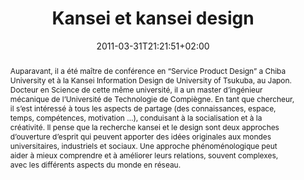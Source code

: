 ---
members: ["PLevy"]
slug: kansei-et-kansei-design
title: "Kansei et kansei design"
layout: single
searchFilter: Event
publitype: presentation
subsection: lecture
tags: ['ENSCI', 'kansei', 'design_kansei', 'ingénierie_kansei']
kansei: true
research: 
    -  kansei
institution:
    heig: 1
    logo: TUe
    short: 'TU/e'
    name: "Eindhoven University of Technology"
    web: "https://www.tue.nl/en/"
    colo: "#c72125"
chaire: false
date: 2011-03-31T21:21:51+02:00
reference: "Lévy, P. (2011). Kansei et kansei design, presented at l'École Nationale Supérieure de la Création Industrielle, Paris, France. March 31st, 2011."
abstract: "Auparavant, il a été maître de conférence en “Service Product Design” a Chiba University et à la Kansei Information Design de University of Tsukuba, au Japon. Docteur en Science de cette même université, il a un master d’ingénieur mécanique de l’Université de Technologie de Compiègne. En tant que chercheur, il s’est intéressé à tous les aspects de partage (des connaissances, espace, temps, compétences, motivation …), conduisant à la socialisation et à la créativité. Il pense que la recherche kansei et le design sont deux approches d’ouverture d’esprit qui peuvent apporter des idées originales aux mondes universitaires, industriels et sociaux. Une approche phénoménologique peut aider à mieux comprendre et à améliorer leurs relations, souvent complexes, avec les différents aspects du monde en réseau."
---